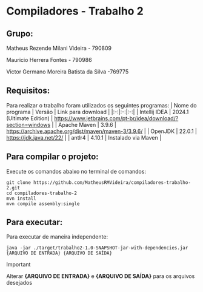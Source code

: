 # Compiladores - Trabalho 2

## Grupo:
Matheus Rezende Milani Videira - 790809

Mauricio Herrera Fontes - 790986

Victor Germano Moreira Batista da Silva -769775

## Requisitos:
Para realizar o trabalho foram utilizados os seguintes programas:
| Nome do programa | Versão | Link para download |
|:-:|:-:|:-:|
| Intellij IDEA | 2024.1 (Ultimate Edition) | https://www.jetbrains.com/pt-br/idea/download/?section=windows |
| Apache Maven | 3.9.6 | https://archive.apache.org/dist/maven/maven-3/3.9.6/ |
| OpenJDK | 22.0.1 | https://jdk.java.net/22/ |
| antlr4 | 4.10.1 | Instalado via Maven |

## Para compilar o projeto:
Execute os comandos abaixo no terminal de comandos:
```
git clone https://github.com/MatheusRMVideira/compiladores-trabalho-2.git
cd compiladores-trabalho-2
mvn install
mvn compile assembly:single
```

## Para executar:
Para executar de maneira independente:
```
java -jar ./target/trabalho2-1.0-SNAPSHOT-jar-with-dependencies.jar {ARQUIVO DE ENTRADA} {ARQUIVO DE SAÍDA}
```
>[!IMPORTANT]
>Alterar __{ARQUIVO DE ENTRADA}__ e __{ARQUIVO DE SAÍDA}__ para os arquivos desejados
